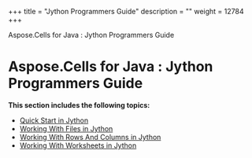 +++
title = "Jython Programmers Guide" 
description = "" 
weight = 12784 
+++

Aspose.Cells for Java : Jython Programmers Guide  

# Aspose.Cells for Java : Jython Programmers Guide


**This section includes the following topics:**

*   [Quick Start in Jython](https://docs2.aspose.com/cells/java/plugins/asposecellsjavaforjython/jythonprogrammersguide/quickstartinjython/)
*   [Working With Files in Jython](https://docs2.aspose.com/cells/java/plugins/asposecellsjavaforjython/jythonprogrammersguide/workingwithfilesinjython/)
*   [Working With Rows And Columns in Jython](https://docs2.aspose.com/cells/java/plugins/asposecellsjavaforjython/jythonprogrammersguide/workingwithrowsandcolumnsinjython/)
*   [Working With Worksheets in Jython](https://docs2.aspose.com/cells/java/plugins/asposecellsjavaforjython/jythonprogrammersguide/workingwithworksheetsinjython/)

